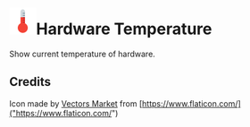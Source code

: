 # ![icon](assets/icon.png)Hardware Temperature

Show current temperature of hardware.

## Credits

Icon made by [Vectors Market](https://www.flaticon.com/authors/vectors-market) from [https://www.flaticon.com/]("https://www.flaticon.com/")